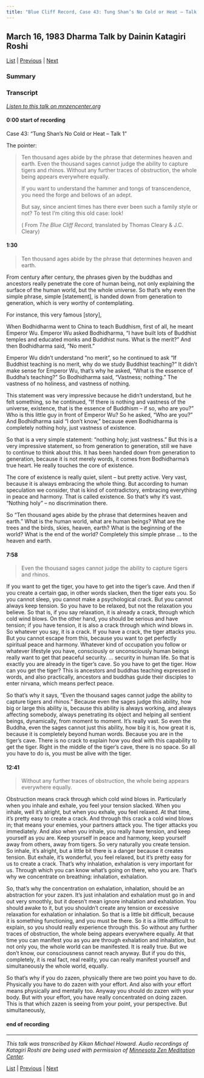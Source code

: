 ```yaml
---
title: "Blue Cliff Record, Case 43: Tung Shan’s No Cold or Heat – Talk 1"
---
```

## March 16, 1983 Dharma Talk by Dainin Katagiri Roshi

[List](list#1983) \| 
[Previous](1983-03-09-Blue-Cliff-Record-Case-42-Talk-2) \| 
[Next](1984-03-21-Mindfulness-Talk-1)

### Summary


### Transcript

<a href="https://www.mnzencenter.org/the-dainin-katagiri-audio-archive/blue-cliff-record-case-43-lecture-1" target="_blank">*Listen to this talk on mnzencenter.org*</a> 

#### 0:00 start of recording

Case 43: “Tung Shan’s No Cold or Heat – Talk 1”

The pointer:

> Ten thousand ages abide by the phrase that determines heaven and earth. Even the thousand sages cannot judge the ability to capture tigers and rhinos. Without any further traces of obstruction, the whole being appears everywhere equally.
>
> If you want to understand the hammer and tongs of transcendence, you need the forge and bellows of an adept.
>
> But say, since ancient times has there ever been such a family style or not? To test I’m citing this old case: look!
>
> ( From *The Blue Cliff Record*, translated by Thomas Cleary & J.C. Cleary)

#### 1:30

> Ten thousand ages abide by the phrase that determines heaven and earth.

From century after century, the phrases given by the buddhas and ancestors really penetrate the core of human being, not only explaining the surface of the human world, but the whole universe. So that’s why even the simple phrase, simple [statement], is handed down from generation to generation, which is very worthy of contemplating. 

For instance, this very famous [story],

When Bodhidharma went to China to teach Buddhism, first of all, he meant Emperor Wu. Emperor Wu asked Bodhidharma, “I have built lots of Buddhist temples and educated monks and Buddhist nuns. What is the merit?” And then Bodhidharma said, “No merit.”

Emperor Wu didn’t understand “no merit”, so he continued to ask “If Buddhist teaching is no merit, why do we study Buddhist teaching?” It didn’t make sense for Emperor Wu, that’s why he asked, “What is the essence of Buddha’s teaching?” So Bodhidharma said, “Vastness; nothing.” The vastness of no holiness, and vastness of nothing. 

This statement was very impressive because he didn’t understand, but he felt something, so he continued, “If there is nothing and vastness of the universe, existence, that is the essence of Buddhism – if so, who are you?” Who is this little guy in front of Emperor Wu? So he asked, “Who are you?” And Bodhidharma said “I don’t know,” because even Bodhidharma is completely nothing holy, just vastness of existence. 

So that is a very simple statement: “nothing holy; just vastness.” But this is a very impressive statement, so from generation to generation, still we have to continue to think about this. It has been handed down from generation to generation, because it is not merely words, it comes from Bodhidharma’s true heart. He really touches the core of existence. 

The core of existence is really quiet, silent – but pretty active. Very vast, because it is always embracing the whole thing. But according to human speculation we consider, that is kind of contradictory, embracing everything in peace and harmony. That is called existence. So that’s why it’s vast. “Nothing holy” – no discrimination there. 

So “Ten thousand ages abide by the phrase that determines heaven and earth.” What is the human world, what are human beings? What are the trees and the birds, skies, heaven, earth? What is the beginning of the world? What is the end of the world? Completely this simple phrase ... to the heaven and earth. 

#### 7:58 

> Even the thousand sages cannot judge the ability to capture tigers and rhinos. 

If you want to get the tiger, you have to get into the tiger’s cave. And then if you create a certain gap, in other words slacken, then the tiger eats you. So you cannot sleep, you cannot make a psychological crack. But you cannot always keep tension. So you have to be relaxed, but not the relaxation you believe. So that is, if you say relaxation, it is already a crack, through which cold wind blows. On the other hand, you should be serious and have tension; if you have tension, it is also a crack through which wind blows in. So whatever you say, it is a crack. If you have a crack, the tiger attacks you. But you cannot escape from this, because you want to get perfectly spiritual peace and harmony. Whatever kind of occupation you follow or whatever lifestyle you have, consciously or unconsciously human beings really want to get that peaceful security. ... security in human life. So that is exactly you are already in the tiger’s cave. So you have to get the tiger. How can you get the tiger? This is ancestors and buddhas teaching expressed in words, and also practically, ancestors and buddhas guide their disciples to enter nirvana, which means perfect peace. 

So that’s why it says, “Even the thousand sages cannot judge the ability to capture tigers and rhinos.” Because even the sages judge this ability, how big or large this ability is, because this ability is always working, and always affecting somebody, always penetrating its object and helping all sentient beings, dynamically, from moment to moment. It’s really vast. So even the Buddha, even the sages cannot just this ability, how big it is, how great it is, because it is completely beyond human words. Because you are in the tiger’s cave. There is no crack to explain how you deal with this capability to get the tiger. Right in the middle of the tiger’s cave, there is no space. So all you have to do is, you must be alive with the tiger. 

#### 12:41

> Without any further traces of obstruction, the whole being appears everywhere equally.

Obstruction means crack through which cold wind blows in. Particularly when you inhale and exhale, you feel your tension slacked. When you inhale, well it’s alright, but when you exhale, you feel relaxed. At that time, it’s pretty easy to create a crack. And through this crack a cold wind blows in; that means your enemies, your partners attack you. The tiger attacks you immediately. And also when you inhale, you really have tension, and keep yourself as you are. Keep yourself in peace and harmony, keep yourself away from others, away from tigers. So very naturally you create tension. So inhale, it’s alright, but a little bit there is a danger because it creates tension. But exhale, it’s wonderful, you feel relaxed, but it’s pretty easy for us to create a crack. That’s why inhalation, exhalation is very important for us. Through which you can know what’s going on there, who you are. That’s why we concentrate on breathing: inhalation, exhalation. 

So, that’s why the concentration on exhalation, inhalation, should be an abstraction for your zazen. It’s just inhalation and exhalation must go in and out very smoothly, but it doesn’t mean ignore inhalation and exhalation. You should awake to it, but you shouldn’t create any tension or excessive relaxation for exhalation or inhalation. So that is a little bit difficult, because it is something functioning, and you must be there. So it is a little difficult to explain, so you should really experience through this. So without any further traces of obstruction, the whole being appears everywhere equally. At that time you can manifest you as you are through exhalation and inhalation, but not only you, the whole world can be manifested. It is really true. But we don’t know, our consciousness cannot reach anyway. But if you do this, completely, it is real fact, real reality, you can really manifest yourself and simultaneously the whole world, equally. 

So that’s why if you do zazen, physically there are two point you have to do. Physically you have to do zazen with your effort. And also with your effort means physically and mentally too. Anyway you should do zazen with your body. But with your effort, you have really concentrated on doing zazen. This is that which zazen is seeing from your point, your perspective. But simultaneously, 




#### end of recording

---

*This talk was transcribed by Kikan Michael Howard. Audio recordings of Katagiri Roshi are being used with permission of [Minnesota Zen Meditation Center](https://www.mnzencenter.org/katagiri-project.html).*

[List](list#1983) \| 
[Previous](1983-03-09-Blue-Cliff-Record-Case-42-Talk-2) \| 
[Next](1984-03-21-Mindfulness-Talk-1)